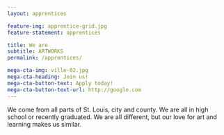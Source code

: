 ```yaml
---
layout: apprentices

feature-img: apprentice-grid.jpg
feature-statement: apprentices

title: We are
subtitle: ARTWORKS
permalink: /apprentices/

mega-cta-img: ville-02.jpg
mega-cta-heading: Join us!
mega-cta-button-text: Apply today!
mega-cta-button-text-url: http://google.com
---
```

We come from all parts of St. Louis, city and county. We are all in high school or recently graduated. We are all different, but our love for art and learning makes us similar.
